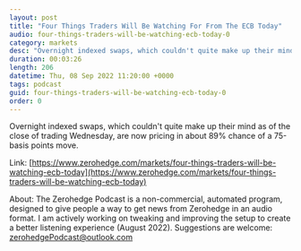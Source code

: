 ```yaml
---
layout: post
title: "Four Things Traders Will Be Watching For From The ECB Today"
audio: four-things-traders-will-be-watching-ecb-today-0
category: markets
desc: "Overnight indexed swaps, which couldn't quite make up their mind as of the close of trading Wednesday, are now pricing in about 89% chance of a 75-basis points move."
duration: 00:03:26
length: 206
datetime: Thu, 08 Sep 2022 11:20:00 +0000
tags: podcast
guid: four-things-traders-will-be-watching-ecb-today-0
order: 0
---
```

Overnight indexed swaps, which couldn't quite make up their mind as of the close of trading Wednesday, are now pricing in about 89% chance of a 75-basis points move.

Link: [https://www.zerohedge.com/markets/four-things-traders-will-be-watching-ecb-today](https://www.zerohedge.com/markets/four-things-traders-will-be-watching-ecb-today)

About: The Zerohedge Podcast is a non-commercial, automated program, designed to give people a way to get news from Zerohedge in an audio format.  I am actively working on tweaking and improving the setup to create a better listening experience (August 2022).  Suggestions are welcome: [zerohedgePodcast@outlook.com](mailto:zerohedgePodcast@outlook.com)